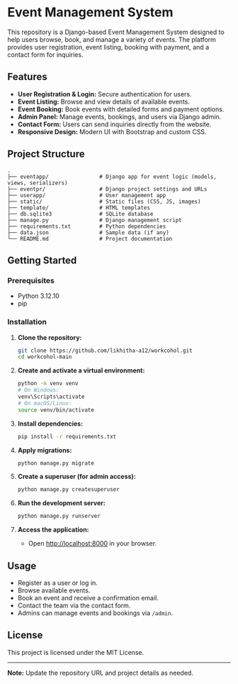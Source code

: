 # Event Management System

This repository is a Django-based Event Management System designed to help users browse, book, and manage a variety of events. The platform provides user registration, event listing, booking with payment, and a contact form for inquiries.

## Features

- **User Registration & Login:** Secure authentication for users.
- **Event Listing:** Browse and view details of available events.
- **Event Booking:** Book events with detailed forms and payment options.
- **Admin Panel:** Manage events, bookings, and users via Django admin.
- **Contact Form:** Users can send inquiries directly from the website.
- **Responsive Design:** Modern UI with Bootstrap and custom CSS.

## Project Structure

```
.
├── eventapp/                # Django app for event logic (models, views, serializers)
├── eventpr/                 # Django project settings and URLs
├── userapp/                 # User management app
├── static/                  # Static files (CSS, JS, images)
├── template/                # HTML templates
├── db.sqlite3               # SQLite database
├── manage.py                # Django management script
├── requirements.txt         # Python dependencies
├── data.json                # Sample data (if any)
└── README.md                # Project documentation
```

## Getting Started

### Prerequisites

- Python 3.12.10
- pip

### Installation

1. **Clone the repository:**
   ```sh
   git clone https://github.com/likhitha-a12/workcohol.git
   cd workcohol-main
   ```

2. **Create and activate a virtual environment:**
   ```sh
   python -m venv venv
   # On Windows:
   venv\Scripts\activate
   # On macOS/Linux:
   source venv/bin/activate
   ```

3. **Install dependencies:**
   ```sh
   pip install -r requirements.txt
   ```

4. **Apply migrations:**
   ```sh
   python manage.py migrate
   ```

5. **Create a superuser (for admin access):**
   ```sh
   python manage.py createsuperuser
   ```

6. **Run the development server:**
   ```sh
   python manage.py runserver
   ```

7. **Access the application:**
   - Open [http://localhost:8000](http://localhost:8000) in your browser.

## Usage

- Register as a user or log in.
- Browse available events.
- Book an event and receive a confirmation email.
- Contact the team via the contact form.
- Admins can manage events and bookings via `/admin`.

## License

This project is licensed under the MIT License.

---

**Note:** Update the repository URL and project details as needed.